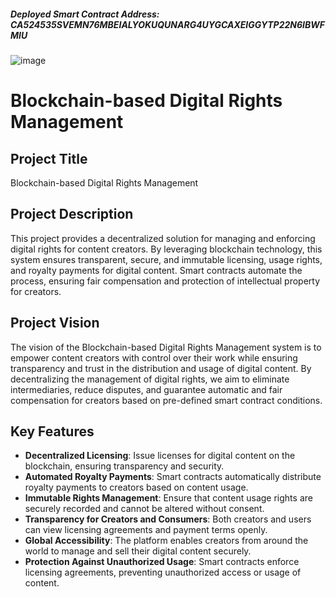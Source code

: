 ##### Deployed Smart Contract Address: CA524535SVEMN76MBEIALYOKUQUNARG4UYGCAXEIGGYTP22N6IBWFMIU
![image](https://github.com/user-attachments/assets/5f5ff124-1f6b-4cb1-b093-a03b0c8db40c)

# Blockchain-based Digital Rights Management

## Project Title
Blockchain-based Digital Rights Management

## Project Description
This project provides a decentralized solution for managing and enforcing digital rights for content creators. By leveraging blockchain technology, this system ensures transparent, secure, and immutable licensing, usage rights, and royalty payments for digital content. Smart contracts automate the process, ensuring fair compensation and protection of intellectual property for creators.

## Project Vision
The vision of the Blockchain-based Digital Rights Management system is to empower content creators with control over their work while ensuring transparency and trust in the distribution and usage of digital content. By decentralizing the management of digital rights, we aim to eliminate intermediaries, reduce disputes, and guarantee automatic and fair compensation for creators based on pre-defined smart contract conditions.

## Key Features
- **Decentralized Licensing**: Issue licenses for digital content on the blockchain, ensuring transparency and security.
- **Automated Royalty Payments**: Smart contracts automatically distribute royalty payments to creators based on content usage.
- **Immutable Rights Management**: Ensure that content usage rights are securely recorded and cannot be altered without consent.
- **Transparency for Creators and Consumers**: Both creators and users can view licensing agreements and payment terms openly.
- **Global Accessibility**: The platform enables creators from around the world to manage and sell their digital content securely.
- **Protection Against Unauthorized Usage**: Smart contracts enforce licensing agreements, preventing unauthorized access or usage of content.
